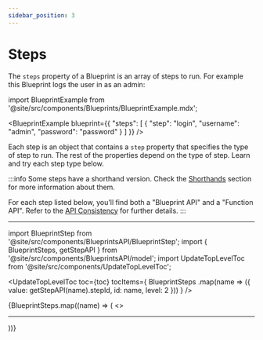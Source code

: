 ```yaml
---
sidebar_position: 3
---
```


# Steps

The `steps` property of a Blueprint is an array of steps to run. For example this Blueprint logs the user in as an admin:

import BlueprintExample from '@site/src/components/Blueprints/BlueprintExample.mdx';

<BlueprintExample blueprint={{
	"steps": [
		{
			"step": "login",
			"username": "admin",
			"password": "password"
		}
	]
}} />

Each step is an object that contains a `step` property that specifies the type of step to run. The rest of the properties depend on the type of step. Learn and try each step type below.

:::info
Some steps have a shorthand version. Check the [Shorthands](./05-steps-shorthands.md) section for more information about them.

For each step listed below, you'll find both a "Blueprint API" and a "Function API". Refer to the [API Consistency](./07-json-api-and-function-api.md) for further details.
:::

---

import BlueprintStep from '@site/src/components/BlueprintsAPI/BlueprintStep';
import { BlueprintSteps, getStepAPI } from '@site/src/components/BlueprintsAPI/model';
import UpdateTopLevelToc from '@site/src/components/UpdateTopLevelToc';

<UpdateTopLevelToc
toc={toc}
tocItems={
BlueprintSteps
.map(name => ({
value: getStepAPI(name).stepId,
id: name,
level: 2
}))
} />

<span>
	{BlueprintSteps.map((name) => (
		<>
			<BlueprintStep name={name} key={name} />
			<hr/>
		</>
	))}
</span>
